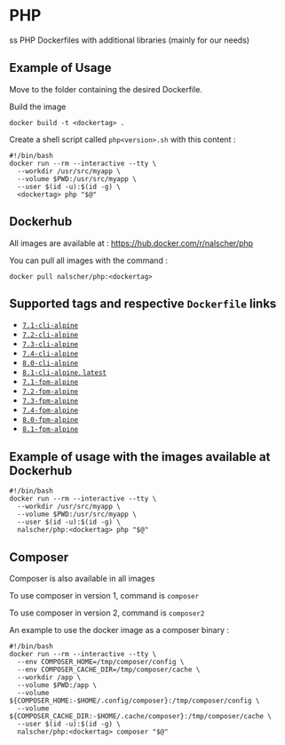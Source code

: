 # PHP
ss
PHP Dockerfiles with additional libraries (mainly for our needs)

## Example of Usage

Move to the folder containing the desired Dockerfile.

Build the image
```
docker build -t <dockertag> .
```

Create a shell script called `php<version>.sh` with this content :
```
#!/bin/bash
docker run --rm --interactive --tty \
  --workdir /usr/src/myapp \
  --volume $PWD:/usr/src/myapp \
  --user $(id -u):$(id -g) \
  <dockertag> php "$@"
```

## Dockerhub
All images are available at : https://hub.docker.com/r/nalscher/php

You can pull all images with the command :
```
docker pull nalscher/php:<dockertag>
```

## Supported tags and respective `Dockerfile` links

-	[`7.1-cli-alpine`](https://github.com/ihneo/php/blob/master/7.1/alpine/cli/Dockerfile)
-	[`7.2-cli-alpine`](https://github.com/ihneo/php/blob/master/7.2/alpine/cli/Dockerfile)
-	[`7.3-cli-alpine`](https://github.com/ihneo/php/blob/master/7.3/alpine/cli/Dockerfile)
-	[`7.4-cli-alpine`](https://github.com/ihneo/php/blob/master/7.4/alpine/cli/Dockerfile)
-	[`8.0-cli-alpine`](https://github.com/ihneo/php/blob/master/8.0/alpine/cli/Dockerfile)
-	[`8.1-cli-alpine`, `latest`](https://github.com/ihneo/php/blob/master/8.1/alpine/cli/Dockerfile)
-	[`7.1-fpm-alpine`](https://github.com/ihneo/php/blob/master/7.1/alpine/fpm/Dockerfile)
-	[`7.2-fpm-alpine`](https://github.com/ihneo/php/blob/master/7.2/alpine/fpm/Dockerfile)
-	[`7.3-fpm-alpine`](https://github.com/ihneo/php/blob/master/7.3/alpine/fpm/Dockerfile)
-	[`7.4-fpm-alpine`](https://github.com/ihneo/php/blob/master/7.4/alpine/fpm/Dockerfile)
-	[`8.0-fpm-alpine`](https://github.com/ihneo/php/blob/master/8.0/alpine/fpm/Dockerfile)
-	[`8.1-fpm-alpine`](https://github.com/ihneo/php/blob/master/8.1/alpine/fpm/Dockerfile)

## Example of usage with the images available at Dockerhub
```
#!/bin/bash
docker run --rm --interactive --tty \
  --workdir /usr/src/myapp \
  --volume $PWD:/usr/src/myapp \
  --user $(id -u):$(id -g) \
  nalscher/php:<dockertag> php "$@"
```

## Composer
Composer is also available in all images

To use composer in version 1, command is `composer`

To use composer in version 2, command is `composer2`

An example to use the docker image as a composer binary :
```
#!/bin/bash
docker run --rm --interactive --tty \
  --env COMPOSER_HOME=/tmp/composer/config \
  --env COMPOSER_CACHE_DIR=/tmp/composer/cache \
  --workdir /app \
  --volume $PWD:/app \
  --volume ${COMPOSER_HOME:-$HOME/.config/composer}:/tmp/composer/config \
  --volume ${COMPOSER_CACHE_DIR:-$HOME/.cache/composer}:/tmp/composer/cache \
  --user $(id -u):$(id -g) \
  nalscher/php:<dockertag> composer "$@"
```